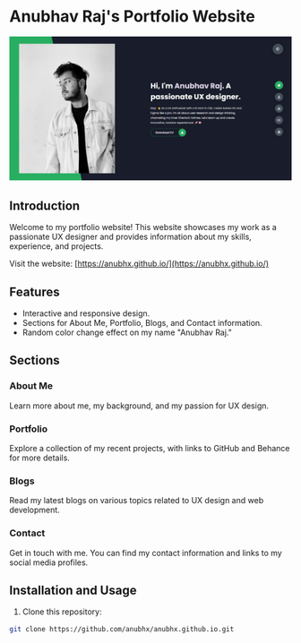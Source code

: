 # Anubhav Raj's Portfolio Website

![Portfolio Preview](portfolio.jpeg)

## Introduction

Welcome to my portfolio website! This website showcases my work as a passionate UX designer and provides information about my skills, experience, and projects.

Visit the website: [https://anubhx.github.io/](https://anubhx.github.io/)

## Features

- Interactive and responsive design.
- Sections for About Me, Portfolio, Blogs, and Contact information.
- Random color change effect on my name "Anubhav Raj."

## Sections

### About Me

Learn more about me, my background, and my passion for UX design.

### Portfolio

Explore a collection of my recent projects, with links to GitHub and Behance for more details.

### Blogs

Read my latest blogs on various topics related to UX design and web development.

### Contact

Get in touch with me. You can find my contact information and links to my social media profiles.

## Installation and Usage

1. Clone this repository:

```bash
git clone https://github.com/anubhx/anubhx.github.io.git
